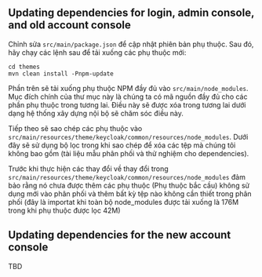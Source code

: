 ## Updating dependencies for login, admin console, and old account console

Chỉnh sửa `src/main/package.json` để cập nhật phiên bản phụ thuộc. Sau đó, hãy chạy các lệnh sau để tải xuống các phụ thuộc mới: 

    cd themes
    mvn clean install -Pnpm-update

Phần trên sẽ tải xuống phụ thuộc NPM đầy đủ vào `src/main/node_modules`. Mục đích chính của thư mục này là chúng ta có mã nguồn đầy đủ cho các phần phụ thuộc trong tương lai. Điều này sẽ được xóa trong tương lai dưới dạng hệ thống xây dựng nội bộ sẽ chăm sóc điều này. 

Tiếp theo sẽ sao chép các phụ thuộc vào `src/main/resources/theme/keycloak/common/resources/node_modules`. Dưới đây sẽ sử dụng bộ lọc trong khi sao chép để xóa các tệp mà chúng tôi không bao gồm (tài liệu mẫu phân phối và thử nghiệm cho dependencies). 

Trước khi thực hiện các thay đổi về thay đổi trong `src/main/resources/theme/keycloak/common/resources/node_modules` đảm bảo rằng nó chưa được thêm các phụ thuộc (Phụ thuộc bắc cầu) không sử dụng mới vào phân phối và thêm bất kỳ tệp nào không cần thiết trong phân phối (đây là importat khi toàn bộ node_modules được tải xuống là 176M trong khi phụ thuộc được lọc 42M)


## Updating dependencies for the new account console

TBD


